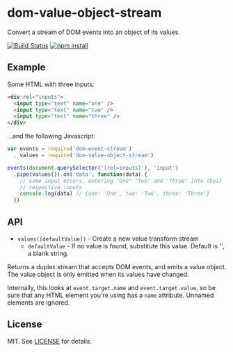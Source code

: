 # dom-value-object-stream

Convert a stream of DOM events into an object of its values.

[![Build Status](http://img.shields.io/travis/fardog/dom-value-object-stream/master.svg?style=flat)](https://travis-ci.org/fardog/dom-value-object-stream)
[![npm install](http://img.shields.io/npm/dm/dom-value-object-stream.svg?style=flat)](https://www.npmjs.org/package/dom-value-object-stream)

## Example

Some HTML with three inputs:

```html
<div rel="inputs">
  <input type="text" name="one" />
  <input type="text" name="two" />
  <input type="text" name="three" />
</div>
```

&hellip;and the following Javascript:

```javascript
var events = require('dom-event-stream')
  , values = require('dom-value-object-stream')

events(document.querySelector('[rel=inputs]'), 'input')
  .pipe(values()).on('data', function(data) {
    // some input occurs, entering "One" "Two" and "Three" into their
    // respective inputs
    console.log(data) // {one: 'One', two: 'Two', three: 'Three'}
  })
```

## API

- `values([defaultValue])` - Create a new value transform stream
    - `defaultValue` - If no value is found, substitute this value. Default is
      '', a blank string.

Returns a duplex stream that accepts DOM events, and emits a value object. The
value object is only emitted when its values have changed.

Internally, this looks at `event.target.name` and `event.target.value`, so be
sure that any HTML element you're using has a `name` attribute. Unnamed
elements are ignored.

## License

MIT. See [LICENSE](./LICENSE) for details.
